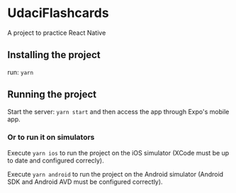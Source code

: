 # UdaciFlashcards

A project to practice React Native

## Installing the project

run: `yarn`

## Running the project

Start the server: `yarn start` and then access the app through Expo's mobile app.

### Or to run it on simulators

Execute `yarn ios` to run the project on the iOS simulator (XCode must be up to date and configured correcly).

Execute `yarn android` to run the project on the Android simulator (Android SDK and Android AVD must be configured correctly).
